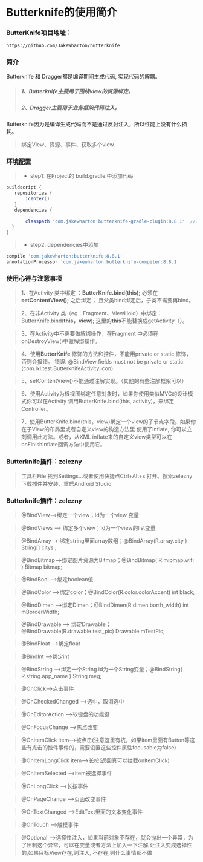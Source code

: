 # Butterknife的使用简介

### ButterKnife项目地址：
```
https://github.com/JakeWharton/butterknife
```
### 简介
  Butterknife 和 Dragger都是编译期间生成代码, 实现代码的解耦。
 > ##### 1、Butterknife主要用于围绕view的资源绑定。
 > ##### 2、Dragger主要用于业务框架代码注入。
 
 Butterknife因为是编译生成代码而不是通过反射注入，所以性能上没有什么损耗。
 > 绑定View、资源、事件、获取多个view.
 
 ### 环境配置
 >* step1: 在Project的 build.gradle 中添加代码
 ```gradle
 buildscript {
    repositories {
        jcenter()
    }
    dependencies {
        ...
        classpath 'com.jakewharton:butterknife-gradle-plugin:8.8.1'  //添加这一行
   }
 }
```

>* step2: dependencies中添加
 ```gradle
 compile 'com.jakewharton:butterknife:8.8.1'
 annotationProcessor 'com.jakewharton:butterknife-compiler:8.8.1'
 ```

### 使用心得与注意事项

 > 1、在Activity 类中绑定 ：**ButterKnife.bind(this);** 必须在**setContentView();** 之后绑定；
 >  且父类bind绑定后，子类不需要再bind。

 > 2、在非Activity 类（eg：Fragment、ViewHold）中绑定： ButterKnife.bind(**this，view**);
 >   这里的**this**不能替换成getActivity（）。

 > 3、在Activity中不需要做解绑操作，在Fragment 中必须在onDestroyView()中做解绑操作。

 > 4、使用**ButterKnife** 修饰的方法和控件，不能用private or static 修饰，否则会报错。
   错误: @BindView fields must not be private or static. (com.lxl.test.ButterknifeActivity.icon)

 > 5、setContentView()不能通过注解实现。（其他的有些注解框架可以）

 > 6、使用Activity为根视图绑定任意对象时，如果你使用类似MVC的设计模式你可以在Activity 
   调用ButterKnife.bind(this, activity)，来绑定Controller。

 > 7、使用ButterKnife.bind(this，view)绑定一个view的子节点字段。如果你在子View的布局里或者自定义view的构造方法里 使用了inflate,
   你可以立刻调用此方法。或者，从XML inflate来的自定义view类型可以在onFinishInflate回调方法中使用它。
   
   ### Butterknife插件：zelezny
   > 工具栏File 找到Settings…或者使用快捷点Ctrl+Alt+s 打开。搜索zelezny下载插件并安装，重启Android Studio
   
   ### Butterknife插件：zelezny
> @BindView—->绑定一个view；id为一个view 变量

> @BindViews —-> 绑定多个view；id为一个view的list变量

> @BindArray—-> 绑定string里面array数组；@BindArray(R.array.city ) String[] citys ;

> @BindBitmap—->绑定图片资源为Bitmap；@BindBitmap( R.mipmap.wifi ) Bitmap bitmap;

> @BindBool —->绑定boolean值

> @BindColor —->绑定color；@BindColor(R.color.colorAccent) int black;

> @BindDimen —->绑定Dimen；@BindDimen(R.dimen.borth_width) int mBorderWidth;

> @BindDrawable —-> 绑定Drawable；@BindDrawable(R.drawable.test_pic) Drawable mTestPic;

> @BindFloat —->绑定float

> @BindInt —->绑定int

> @BindString —->绑定一个String id为一个String变量；@BindString( R.string.app_name ) String meg;

> @OnClick—->点击事件

> @OnCheckedChanged —->选中，取消选中

> @OnEditorAction —->软键盘的功能键

> @OnFocusChange —->焦点改变

> @OnItemClick item—->被点击(注意这里有坑，如果item里面有Button等这些有点击的控件事件的，需要设置这些控件属性focusable为false)

> @OnItemLongClick item—->长按(返回真可以拦截onItemClick)

> @OnItemSelected —->item被选择事件

> @OnLongClick —->长按事件

> @OnPageChange —->页面改变事件

> @OnTextChanged —->EditText里面的文本变化事件

> @OnTouch —->触摸事件

> @Optional —->选择性注入，如果当前对象不存在，就会抛出一个异常，为了压制这个异常，可以在变量或者方法上加入一下注解,让注入变成选择性的,如果目标View存在,则注入, 不存在,则什么事情都不做


